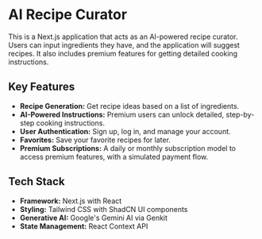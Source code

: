 # AI Recipe Curator

This is a Next.js application that acts as an AI-powered recipe curator. Users can input ingredients they have, and the application will suggest recipes. It also includes premium features for getting detailed cooking instructions.

## Key Features

- **Recipe Generation:** Get recipe ideas based on a list of ingredients.
- **AI-Powered Instructions:** Premium users can unlock detailed, step-by-step cooking instructions.
- **User Authentication:** Sign up, log in, and manage your account.
- **Favorites:** Save your favorite recipes for later.
- **Premium Subscriptions:** A daily or monthly subscription model to access premium features, with a simulated payment flow.

## Tech Stack

- **Framework:** Next.js with React
- **Styling:** Tailwind CSS with ShadCN UI components
- **Generative AI:** Google's Gemini AI via Genkit
- **State Management:** React Context API
